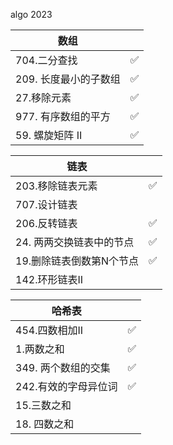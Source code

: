 algo 2023

| 数组            |     |
|---------------|-----|
| 704.二分查找      | ✅   |    
| 209. 长度最小的子数组 | ✅   |    
| 27.移除元素       | ✅   |    
| 977. 有序数组的平方  | ✅   |
| 59. 螺旋矩阵 II   | ✅   |


| 链表             |     |
|----------------|-----|
| 203.移除链表元素     | ✅   |    
| 707.设计链表       |     |    
| 206.反转链表       | ✅   |    
| 24. 两两交换链表中的节点 | ✅   |
| 19.删除链表倒数第N个节点 | ✅   |
| 142.环形链表II     |     |


| 哈希表          |     |
|--------------|-----|
| 454.四数相加II   | ✅   |    
| 1.两数之和       | ✅   |    
| 349. 两个数组的交集 | ✅   |    
| 242.有效的字母异位词 | ✅   |
| 15.三数之和      |     |
| 18. 四数之和     |     |